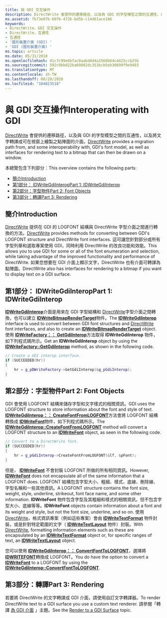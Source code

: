 ```yaml
---
title: 與 GDI 交互操作
description: DirectWrite 會提供的遷移路徑，以及與 GDI 的字型模型之間的互通性，以及將文字轉譯成可在視窗上繪製之點陣圖的介面。
ms.assetid: fb73e07b-60fb-4726-bd5b-c14d61ace186
keywords:
- DirectWrite，GDI 交互操作
- DirectWrite，互通性
- 互通性
- '圖形裝置介面 (GDI) '
- 'GDI (圖形裝置介面) '
ms.topic: article
ms.date: 05/31/2018
ms.openlocfilehash: 41c7c99e6bfac0aabddd4a1568b64cd425ccb25b
ms.sourcegitcommit: 592c9bbd22ba69802dc353bcb5eb30699f9e9403
ms.translationtype: MT
ms.contentlocale: zh-TW
ms.lasthandoff: 08/20/2020
ms.locfileid: "104023518"
---
```

# <a name="interoperating-with-gdi"></a><span data-ttu-id="e2289-108">與 GDI 交互操作</span><span class="sxs-lookup"><span data-stu-id="e2289-108">Interoperating with GDI</span></span>

<span data-ttu-id="e2289-109">[DirectWrite](direct-write-portal.md) 會提供的遷移路徑，以及與 GDI 的字型模型之間的互通性，以及將文字轉譯成可在視窗上繪製之點陣圖的介面。</span><span class="sxs-lookup"><span data-stu-id="e2289-109">[DirectWrite](direct-write-portal.md) provides a migration path from, and some interoperability with, GDI's font model, as well as interfaces for rendering text to a bitmap that can then be drawn on a window.</span></span>

<span data-ttu-id="e2289-110">本總覽包含下列部分：</span><span class="sxs-lookup"><span data-stu-id="e2289-110">This overview contains the following parts:</span></span>

-   [<span data-ttu-id="e2289-111">簡介</span><span class="sxs-lookup"><span data-stu-id="e2289-111">Introduction</span></span>](#introduction)
-   [<span data-ttu-id="e2289-112">第1部分： IDWriteGdiInterop</span><span class="sxs-lookup"><span data-stu-id="e2289-112">Part 1: IDWriteGdiInterop</span></span>](#part-1-idwritegdiinterop)
-   [<span data-ttu-id="e2289-113">第2部分：字型物件</span><span class="sxs-lookup"><span data-stu-id="e2289-113">Part 2: Font Objects</span></span>](#part-2-font-objects)
-   [<span data-ttu-id="e2289-114">第3部分：轉譯</span><span class="sxs-lookup"><span data-stu-id="e2289-114">Part 3: Rendering</span></span>](#part-3-rendering)

## <a name="introduction"></a><span data-ttu-id="e2289-115">簡介</span><span class="sxs-lookup"><span data-stu-id="e2289-115">Introduction</span></span>

<span data-ttu-id="e2289-116">[DirectWrite](direct-write-portal.md) 提供在 GDI 的 LOGFONT 結構與 DirectWrite 字型介面之間進行轉換的方法。</span><span class="sxs-lookup"><span data-stu-id="e2289-116">[DirectWrite](direct-write-portal.md) provides methods for converting between GDI's LOGFONT structure and DirectWrite font interfaces.</span></span> <span data-ttu-id="e2289-117">這可讓您針對部分或所有字型列舉和選取專案使用 GDI，同時利用 DirectWrite 的改良功能和效能。</span><span class="sxs-lookup"><span data-stu-id="e2289-117">This allows you to use GDI for some or all of the font enumeration and selection, while taking advantage of the improved functionality and performance of DirectWrite.</span></span> <span data-ttu-id="e2289-118">如果您想要在 GDI 介面上顯示文字，DirectWrite 也有介面可轉譯為點陣圖。</span><span class="sxs-lookup"><span data-stu-id="e2289-118">DirectWrite also has interfaces for rendering to a bitmap if you want to display text on a GDI surface.</span></span>

## <a name="part-1-idwritegdiinterop"></a><span data-ttu-id="e2289-119">第1部分： IDWriteGdiInterop</span><span class="sxs-lookup"><span data-stu-id="e2289-119">Part 1: IDWriteGdiInterop</span></span>

<span data-ttu-id="e2289-120">[**IDWriteGdiInterop**](/windows/win32/api/dwrite/nn-dwrite-idwritegdiinterop)介面是用來在 GDI 字型結構和 [DirectWrite](direct-write-portal.md)字型介面之間轉換，也可以建立 [**IDWriteBitmapRenderTarget**](/windows/win32/api/dwrite/nn-dwrite-idwritebitmaprendertarget)物件。</span><span class="sxs-lookup"><span data-stu-id="e2289-120">The [**IDWriteGdiInterop**](/windows/win32/api/dwrite/nn-dwrite-idwritegdiinterop) interface is used to convert between GDI font structures and [DirectWrite](direct-write-portal.md) font interfaces, and also to create an [**IDWriteBitmapRenderTarget**](/windows/win32/api/dwrite/nn-dwrite-idwritebitmaprendertarget) object.</span></span> <span data-ttu-id="e2289-121">使用 [**IDWriteFactory：： GetGdiInterop**](/windows/win32/api/dwrite/nf-dwrite-idwritefactory-getgdiinterop)方法取得 **IDWriteGdiInterop** 物件，如下列程式碼所示。</span><span class="sxs-lookup"><span data-stu-id="e2289-121">Get an **IDWriteGdiInterop** object by using the [**IDWriteFactory::GetGdiInterop**](/windows/win32/api/dwrite/nf-dwrite-idwritefactory-getgdiinterop) method, as shown in the following code.</span></span>


```C++
// Create a GDI interop interface.
if (SUCCEEDED(hr))
{
    hr = g_pDWriteFactory->GetGdiInterop(&g_pGdiInterop);
}
```



## <a name="part-2-font-objects"></a><span data-ttu-id="e2289-122">第2部分：字型物件</span><span class="sxs-lookup"><span data-stu-id="e2289-122">Part 2: Font Objects</span></span>

<span data-ttu-id="e2289-123">GDI 會使用 LOGFONT 結構來儲存字型和文字樣式的相關資訊。</span><span class="sxs-lookup"><span data-stu-id="e2289-123">GDI uses the LOGFONT structure to store information about the font and style of text.</span></span> <span data-ttu-id="e2289-124">[**IDWriteGdiInterop：： CreateFontFromLOGFONT**](/windows/win32/api/dwrite/nf-dwrite-idwritegdiinterop-createfontfromlogfont)方法會將 LOGFONT 結構轉換成 [**IDWriteFont**](/windows/win32/api/dwrite/nn-dwrite-idwritefont)物件，如下列程式碼所示。</span><span class="sxs-lookup"><span data-stu-id="e2289-124">The [**IDWriteGdiInterop::CreateFontFromLOGFONT**](/windows/win32/api/dwrite/nf-dwrite-idwritegdiinterop-createfontfromlogfont) method will convert a LOGFONT structure to an [**IDWriteFont**](/windows/win32/api/dwrite/nn-dwrite-idwritefont) object, as seen in the following code.</span></span>


```C++
// Convert to a DirectWrite font.
if (SUCCEEDED(hr))
{
    hr = g_pGdiInterop->CreateFontFromLOGFONT(&lf, &pFont);
}
```



<span data-ttu-id="e2289-125">但是， [**IDWriteFont**](/windows/win32/api/dwrite/nn-dwrite-idwritefont) 不會封裝 LOGFONT 所做的所有相同資訊。</span><span class="sxs-lookup"><span data-stu-id="e2289-125">However, [**IDWriteFont**](/windows/win32/api/dwrite/nn-dwrite-idwritefont) does not encapsulate all of the same information that a LOGFONT does.</span></span> <span data-ttu-id="e2289-126">LOGFONT 結構包含字型大小、粗細、樣式、底線、刪除線、字型名稱和一些其他資訊。</span><span class="sxs-lookup"><span data-stu-id="e2289-126">A LOGFONT structure contains the font size, weight, style, underline, strikeout, font face name, and some other information.</span></span> <span data-ttu-id="e2289-127">**IDWriteFont** 物件包含字型及其粗細和樣式的相關資訊，但不包含字型大小、底線等等。</span><span class="sxs-lookup"><span data-stu-id="e2289-127">**IDWriteFont** objects contain information about a font and its weight and style, but not the font size, underline, and so on.</span></span> <span data-ttu-id="e2289-128">使用 [DirectWrite](direct-write-portal.md)，格式資訊專案（例如這些專案）會由 [**IDWriteTextFormat**](/windows/win32/api/dwrite/nn-dwrite-idwritetextformat) 物件封裝，或是針對特定範圍的文字（ [**IDWriteTextLayout**](/windows/win32/api/dwrite/nn-dwrite-idwritetextlayout) 物件）封裝。</span><span class="sxs-lookup"><span data-stu-id="e2289-128">With [DirectWrite](direct-write-portal.md), formatting information elements such as these are encapsulated by an [**IDWriteTextFormat**](/windows/win32/api/dwrite/nn-dwrite-idwritetextformat) object or, for specific ranges of text, an [**IDWriteTextLayout**](/windows/win32/api/dwrite/nn-dwrite-idwritetextlayout) object.</span></span>

<span data-ttu-id="e2289-129">您可以使用 [**IDWriteGdiInterop：： ConvertFontToLOGFONT**](/windows/win32/api/dwrite/nf-dwrite-idwritegdiinterop-convertfonttologfont)，選擇將 [**IDWRITEFONT**](/windows/win32/api/dwrite/nn-dwrite-idwritefont)轉換成 LOGFONT。</span><span class="sxs-lookup"><span data-stu-id="e2289-129">You do have the option to convert a [**IDWriteFont**](/windows/win32/api/dwrite/nn-dwrite-idwritefont) to a LOGFONT by using the [**IDWriteGdiInterop::ConvertFontToLOGFONT**](/windows/win32/api/dwrite/nf-dwrite-idwritegdiinterop-convertfonttologfont).</span></span>

## <a name="part-3-rendering"></a><span data-ttu-id="e2289-130">第3部分：轉譯</span><span class="sxs-lookup"><span data-stu-id="e2289-130">Part 3: Rendering</span></span>

<span data-ttu-id="e2289-131">若要將 DirectWrite 的文字轉譯成 GDI 介面，請使用自訂文字轉譯器。</span><span class="sxs-lookup"><span data-stu-id="e2289-131">To render DirectWrite text to a GDI surface you use a custom text renderer.</span></span> <span data-ttu-id="e2289-132">請參閱「轉譯 [為 GDI 介面](render-to-a-gdi-surface.md) 」主題。</span><span class="sxs-lookup"><span data-stu-id="e2289-132">See the [Render to a GDI Surface](render-to-a-gdi-surface.md) topic.</span></span>

 

 